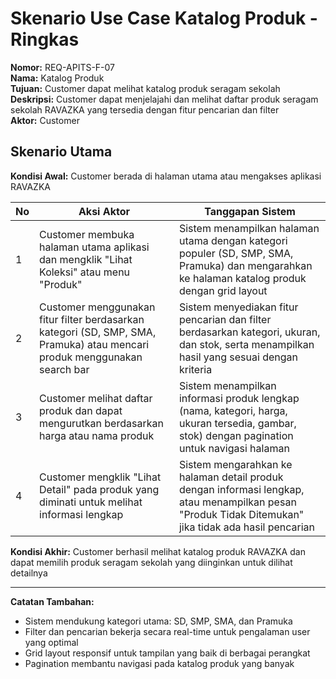 # Skenario Use Case Katalog Produk - Ringkas

**Nomor:** REQ-APITS-F-07  
**Nama:** Katalog Produk  
**Tujuan:** Customer dapat melihat katalog produk seragam sekolah  
**Deskripsi:** Customer dapat menjelajahi dan melihat daftar produk seragam sekolah RAVAZKA yang tersedia dengan fitur pencarian dan filter  
**Aktor:** Customer  

## Skenario Utama

**Kondisi Awal:** Customer berada di halaman utama atau mengakses aplikasi RAVAZKA

| No | Aksi Aktor | Tanggapan Sistem |
|----|------------|------------------|
| 1 | Customer membuka halaman utama aplikasi dan mengklik "Lihat Koleksi" atau menu "Produk" | Sistem menampilkan halaman utama dengan kategori populer (SD, SMP, SMA, Pramuka) dan mengarahkan ke halaman katalog produk dengan grid layout |
| 2 | Customer menggunakan fitur filter berdasarkan kategori (SD, SMP, SMA, Pramuka) atau mencari produk menggunakan search bar | Sistem menyediakan fitur pencarian dan filter berdasarkan kategori, ukuran, dan stok, serta menampilkan hasil yang sesuai dengan kriteria |
| 3 | Customer melihat daftar produk dan dapat mengurutkan berdasarkan harga atau nama produk | Sistem menampilkan informasi produk lengkap (nama, kategori, harga, ukuran tersedia, gambar, stok) dengan pagination untuk navigasi halaman |
| 4 | Customer mengklik "Lihat Detail" pada produk yang diminati untuk melihat informasi lengkap | Sistem mengarahkan ke halaman detail produk dengan informasi lengkap, atau menampilkan pesan "Produk Tidak Ditemukan" jika tidak ada hasil pencarian |

**Kondisi Akhir:** Customer berhasil melihat katalog produk RAVAZKA dan dapat memilih produk seragam sekolah yang diinginkan untuk dilihat detailnya

---

**Catatan Tambahan:**
- Sistem mendukung kategori utama: SD, SMP, SMA, dan Pramuka
- Filter dan pencarian bekerja secara real-time untuk pengalaman user yang optimal
- Grid layout responsif untuk tampilan yang baik di berbagai perangkat
- Pagination membantu navigasi pada katalog produk yang banyak